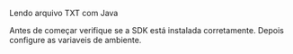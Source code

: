 Lendo arquivo TXT com Java

Antes de começar verifique se a SDK está instalada corretamente.
Depois configure as variaveis de ambiente. 
